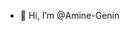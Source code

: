 - 👋 Hi, I’m @Amine-Genin


<!---
Amine-Genin/Amine-Genin is a ✨ special ✨ repository because its `README.md` (this file) appears on your GitHub profile.
You can click the Preview link to take a look at your changes.
--->
